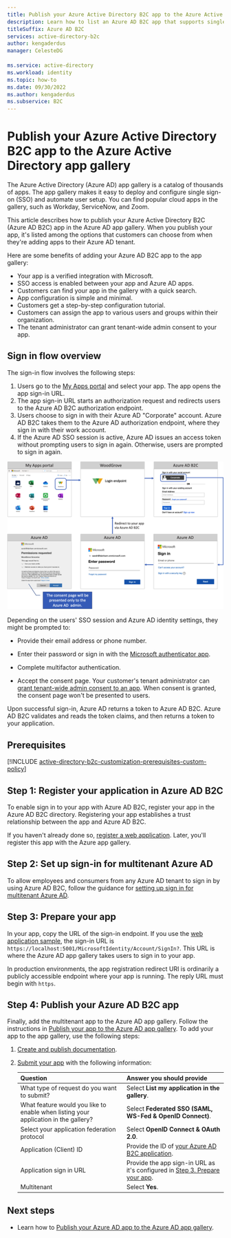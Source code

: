 ```yaml
---
title: Publish your Azure Active Directory B2C app to the Azure Active Directory app gallery
description: Learn how to list an Azure AD B2C app that supports single sign-on in the Azure Active Directory app gallery.
titleSuffix: Azure AD B2C
services: active-directory-b2c
author: kengaderdus
manager: CelesteDG

ms.service: active-directory
ms.workload: identity
ms.topic: how-to
ms.date: 09/30/2022
ms.author: kengaderdus
ms.subservice: B2C
---
```


# Publish your Azure Active Directory B2C app to the Azure Active Directory app gallery

The Azure Active Directory (Azure AD) app gallery is a catalog of thousands of apps. The app gallery makes it easy to deploy and configure single sign-on (SSO) and automate user setup. You can find popular cloud apps in the gallery, such as Workday, ServiceNow, and Zoom.

This article describes how to publish your Azure Active Directory B2C (Azure AD B2C) app in the Azure AD app gallery. When you publish your app, it's listed among the options that customers can choose from when they're adding apps to their Azure AD tenant.

Here are some benefits of adding your Azure AD B2C app to the app gallery:  

- Your app is a verified integration with Microsoft.
- SSO access is enabled between your app and Azure AD apps.
- Customers can find your app in the gallery with a quick search.
- App configuration is simple and minimal.
- Customers get a step-by-step configuration tutorial.
- Customers can assign the app to various users and groups within their organization.
- The tenant administrator can grant tenant-wide admin consent to your app.

## Sign in flow overview

The sign-in flow involves the following steps:

1. Users go to the [My Apps portal](https://myapps.microsoft.com/) and select your app. The app opens the app sign-in URL.
1. The app sign-in URL starts an authorization request and redirects users to the Azure AD B2C authorization endpoint.
1. Users choose to sign in with their Azure AD "Corporate" account. Azure AD B2C takes them to the Azure AD authorization endpoint, where they sign in with their work account.
1. If the Azure AD SSO session is active, Azure AD issues an access token without prompting users to sign in again. Otherwise, users are prompted to sign in again.

![Diagram of the sign-in OpenID connect flow.](./media/publish-app-to-azure-ad-app-gallery/app-gallery-sign-in-flow.png)

Depending on the users' SSO session and Azure AD identity settings, they might be prompted to:

- Provide their email address or phone number.

- Enter their password or sign in with the [Microsoft authenticator app](https://www.microsoft.com/p/microsoft-authenticator/9nblgggzmcj6).

- Complete multifactor authentication.

- Accept the consent page. Your customer's tenant administrator can [grant tenant-wide admin consent to an app](../active-directory/manage-apps/grant-admin-consent.md). When consent is granted, the consent page won't be presented to users.

Upon successful sign-in, Azure AD returns a token to Azure AD B2C. Azure AD B2C validates and reads the token claims, and then returns a token to your application.

## Prerequisites

[!INCLUDE [active-directory-b2c-customization-prerequisites-custom-policy](../../includes/active-directory-b2c-customization-prerequisites-custom-policy.md)]

## Step 1: Register your application in Azure AD B2C

To enable sign in to your app with Azure AD B2C, register your app in the Azure AD B2C directory. Registering your app establishes a trust relationship between the app and Azure AD B2C. 

If you haven't already done so, [register a web application](tutorial-register-applications.md). Later, you'll register this app with the Azure app gallery.

## Step 2: Set up sign-in for multitenant Azure AD

To allow employees and consumers from any Azure AD tenant to sign in by using Azure AD B2C, follow the guidance for [setting up sign in for multitenant Azure AD](identity-provider-azure-ad-multi-tenant.md?pivots=b2c-custom-policy).

## Step 3: Prepare your app

In your app, copy the URL of the sign-in endpoint. If you use the [web application sample](configure-authentication-sample-web-app.md), the sign-in URL is `https://localhost:5001/MicrosoftIdentity/Account/SignIn?`. This URL is where the Azure AD app gallery takes users to sign in to your app.

In production environments, the app registration redirect URI is ordinarily a publicly accessible endpoint where your app is running. The reply URL must begin with `https`.

## Step 4: Publish your Azure AD B2C app

Finally, add the multitenant app to the Azure AD app gallery. Follow the instructions in [Publish your app to the Azure AD app gallery](../active-directory/manage-apps/v2-howto-app-gallery-listing.md). To add your app to the app gallery, use the following steps:

1. [Create and publish documentation](../active-directory/manage-apps/v2-howto-app-gallery-listing.md#create-and-publish-documentation).
1. [Submit your app](../active-directory/manage-apps/v2-howto-app-gallery-listing.md#submit-your-application) with the following information:

    |Question  |Answer you should provide  |
    |---------|---------|
    |What type of request do you want to submit?| Select **List my application in the gallery**.|
    |What feature would you like to enable when listing your application in the gallery? | Select **Federated SSO (SAML, WS-Fed & OpenID Connect)**. | 
    | Select your application federation protocol| Select **OpenID Connect & OAuth 2.0**. |
    | Application (Client) ID | Provide the ID of [your Azure AD B2C application](#step-1-register-your-application-in-azure-ad-b2c). |
    | Application sign in URL|Provide the app sign-in URL as it's configured in [Step 3. Prepare your app](#step-3-prepare-your-app).|
    | Multitenant| Select **Yes**. |

## Next steps

- Learn how to [Publish your Azure AD app to the Azure AD app gallery](../active-directory/manage-apps/v2-howto-app-gallery-listing.md).
